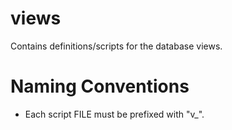 # views
Contains definitions/scripts for the database views.

# Naming Conventions
- Each script FILE must be prefixed with "v_".